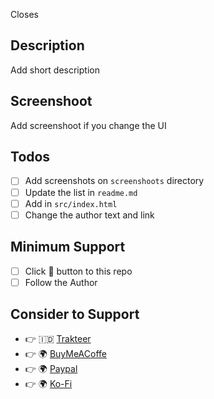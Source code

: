 Closes <!-- mention the issue that you're trying to close with this PR -->

## Description

Add short description

## Screenshoot

Add screenshoot if you change the UI

## Todos

- [ ] Add screenshots on `screenshoots` directory
- [ ] Update the list in `readme.md`
- [ ] Add in `src/index.html`
- [ ] Change the author text and link

## Minimum Support

- [ ] Click 🌟 button to this repo
- [ ] Follow the Author

## Consider to Support

- 👉 🇮🇩 [Trakteer](https://trakteer.id/mazipan?utm_source=github)
- 👉 🌍 [BuyMeACoffe](https://www.buymeacoffee.com/mazipan?utm_source=github)
- 👉 🌍 [Paypal](https://www.paypal.me/mazipan?utm_source=github)
- 👉 🌍 [Ko-Fi](https://ko-fi.com/mazipan)
